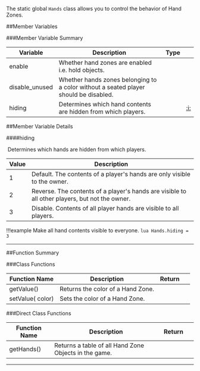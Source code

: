 The static global `Hands` class allows you to control the behavior of Hand Zones.

##Member Variables

###Member Variable Summary

Variable | Description | Type | &nbsp;
-- | -- | -- | --
<a class="anchor" id="enable"></a>enable | Whether hand zones are enabled i.e. hold objects. | [<span class="tag boo"></span>](types.md) |
<a class="anchor" id="disable_unused"></a>disable_unused | Whether hands zones belonging to a color without a seated player should be disabled. | [<span class="tag boo"></span>](types.md) |
<a class="anchor" id="hiding"></a>hiding | Determines which hand contents are hidden from which players. | [<span class="tag int"></span>](types.md) | [:i:](#hiding)

##Member Variable Details

####hiding

[<span class="tag int"></span>](types.md)&nbsp;Determines which hands are hidden from which players.

Value | Description
-- | --
1 | Default. The contents of a player's hands are only visible to the owner.
2 | Reverse. The contents of a player's hands are visible to all other players, but not the owner.
3 | Disable. Contents of all player hands are visible to all players.

!!!example
    Make all hand contents visible to everyone.
    ```lua
    Hands.hiding = 3
    ```

---

##Function Summary

###Class Functions

Function Name | Description | Return | &nbsp;
-- | -- | -- | --:
getValue() | Returns the color of a Hand Zone. | [<span class="ret str"></span>](types.md) | &nbsp;
setValue([<span class="tag str"></span>](types.md)&nbsp;color) | Sets the color of a Hand Zone. | [<span class="ret boo"></span>](types.md) | &nbsp;

###Direct Class Functions

Function Name | Description | Return | &nbsp;
-- | -- | -- | --:
getHands() | Returns a table of all Hand Zone Objects in the game. | [<span class="ret tab">](types.md) | &nbsp;

---
